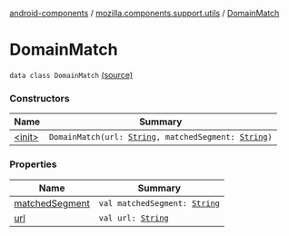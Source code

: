 [android-components](../../index.md) / [mozilla.components.support.utils](../index.md) / [DomainMatch](./index.md)

# DomainMatch

`data class DomainMatch` [(source)](https://github.com/mozilla-mobile/android-components/blob/master/components/support/utils/src/main/java/mozilla/components/support/utils/DomainMatcher.kt#L11)

### Constructors

| Name | Summary |
|---|---|
| [&lt;init&gt;](-init-.md) | `DomainMatch(url: `[`String`](https://kotlinlang.org/api/latest/jvm/stdlib/kotlin/-string/index.html)`, matchedSegment: `[`String`](https://kotlinlang.org/api/latest/jvm/stdlib/kotlin/-string/index.html)`)` |

### Properties

| Name | Summary |
|---|---|
| [matchedSegment](matched-segment.md) | `val matchedSegment: `[`String`](https://kotlinlang.org/api/latest/jvm/stdlib/kotlin/-string/index.html) |
| [url](url.md) | `val url: `[`String`](https://kotlinlang.org/api/latest/jvm/stdlib/kotlin/-string/index.html) |
